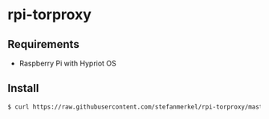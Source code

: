 # rpi-torproxy

## Requirements
 - Raspberry Pi with Hypriot OS

## Install
```sh
$ curl https://raw.githubusercontent.com/stefanmerkel/rpi-torproxy/master/install.sh | bash
```
